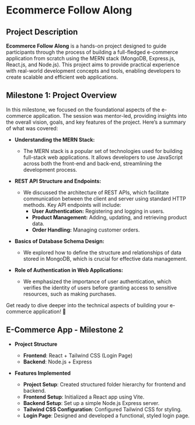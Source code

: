 # Ecommerce Follow Along

## Project Description

**Ecommerce Follow Along** is a hands-on project designed to guide participants through the process of building a full-fledged e-commerce application from scratch using the MERN stack (MongoDB, Express.js, React.js, and Node.js). This project aims to provide practical experience with real-world development concepts and tools, enabling developers to create scalable and efficient web applications.

## Milestone 1: Project Overview

In this milestone, we focused on the foundational aspects of the e-commerce application. The session was mentor-led, providing insights into the overall vision, goals, and key features of the project. Here’s a summary of what was covered:

- **Understanding the MERN Stack:** 
  - The MERN stack is a popular set of technologies used for building full-stack web applications. It allows developers to use JavaScript across both the front-end and back-end, streamlining the development process.

- **REST API Structure and Endpoints:** 
  - We discussed the architecture of REST APIs, which facilitate communication between the client and server using standard HTTP methods. Key API endpoints will include:
    - **User Authentication:** Registering and logging in users.
    - **Product Management:** Adding, updating, and retrieving product data.
    - **Order Handling:** Managing customer orders.

- **Basics of Database Schema Design:** 
  - We explored how to define the structure and relationships of data stored in MongoDB, which is crucial for effective data management.

- **Role of Authentication in Web Applications:** 
  - We emphasized the importance of user authentication, which verifies the identity of users before granting access to sensitive resources, such as making purchases.

Get ready to dive deeper into the technical aspects of building your e-commerce application! 🚀

## E-Commerce App - Milestone 2

- **Project Structure**
  - **Frontend**: React + Tailwind CSS (Login Page)
  - **Backend**: Node.js + Express

- **Features Implemented**
  - **Project Setup**: Created structured folder hierarchy for frontend and backend.  
  - **Frontend Setup**: Initialized a React app using Vite.  
  - **Backend Setup**: Set up a simple Node.js Express server.  
  - **Tailwind CSS Configuration**: Configured Tailwind CSS for styling.  
  - **Login Page**: Designed and developed a functional, styled login page.  




